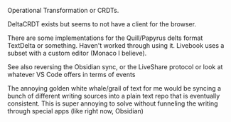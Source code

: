 Operational Transformation or CRDTs.

DeltaCRDT exists but seems to not have a client for the browser.

There are some implementations for the Quill/Papyrus delts format TextDelta or something. Haven't worked through using it. Livebook uses a subset with a custom editor (Monaco I believe).

See also reversing the Obsidian sync, or the LiveShare protocol or look at whatever VS Code offers in terms of events

The annoying golden white whale/grail of text for me would be syncing a bunch of different writing sources into a plain text repo that is eventually consistent. This is super annoying to solve without funneling the writing through special apps (like right now, Obsidian)